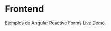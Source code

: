 # Frontend

Ejemplos de Angular Reactive Forms [Live Demo](https://angular-multi-level-form.web.app).

